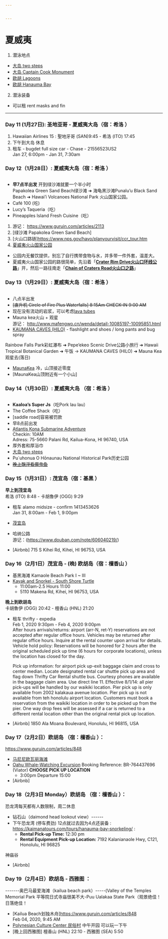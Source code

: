 ```yaml
---


---
```


<h1 id="夏威夷">夏威夷</h1>
<ol>
<li>潜泳地点</li>
</ol>
<ul>
<li><a href="https://www.tropicalsnorkeling.com/snorkeling-two-steps.html">大岛 two steps</a></li>
<li><a href="https://www.tropicalsnorkeling.com/snorkeling-captain-cook-monument.html">大岛 Captain Cook Monument</a></li>
<li><a href="https://www.tropicalsnorkeling.com/snorkeling-ko-olina-lagoons.html">欧胡 Lagoons</a></li>
<li><a href="https://www.tropicalsnorkeling.com/snorkeling-hanauma-bay.html">欧胡 Hanauma Bay</a></li>
</ul>
<ol start="2">
<li>潜泳装备</li>
</ol>
<ul>
<li>可以租 rent masks and fin</li>
</ul>
<hr>
<h3 id="day-11-1月27日--圣地亚哥---夏威夷大岛（宿：希洛-）">Day 11 (1月27日):  圣地亚哥 - 夏威夷大岛（宿：希洛 ）</h3>
<ol>
<li>Hawaiian Airlines 15 : 聖地牙哥 (SAN)9:45 - 希洛 (ITO) 17:45</li>
<li>下午到大岛 休息</li>
<li>租车 - bugdet full size car - Chase - 21556523US2<br>
Jan 27, 6:00pm - Jan 31, 7:30am</li>
</ol>
<h3 id="day-12（1月28日）--夏威夷大岛（宿：希洛-）">Day 12（1月28日）:  夏威夷大岛（宿：希洛 ）</h3>
<p><img src="https://raw.githubusercontent.com/herbertpan/pics/master/Screen%20Shot%202020-01-26%20at%2020.46.12.png" alt=""></p>
<ul>
<li><strong>早7点半出发</strong> 开到绿沙滩就要一个半小时<br>
Papakolea Green Sand Beach绿沙滩 ➜ 海龟黑沙滩Punalu’u Black Sand Beach ➜ Hawai’i Volcanoes National Park 火山国家公园。</li>
<li>Café 100 (吃)</li>
<li>Lucy’s Taqueria（吃）</li>
<li>Pineapples Island Fresh Cuisine（吃）</li>
</ul>
<ol>
<li>游记： <a href="https://www.guruin.com/articles/2113">https://www.guruin.com/articles/2113</a></li>
<li>[绿沙滩 Papakolea Green Sand Beach]</li>
<li>[火山口路链]<a href="https://www.nps.gov/havo/planyourvisit/ccr_tour.htm">https://www.nps.gov/havo/planyourvisit/ccr_tour.htm</a></li>
<li><a href="http://www.mafengwo.cn/poi/14635.html">夏威夷火山国家公园</a></li>
</ol>
<ul>
<li>公园内无餐饮提供，别忘了自行携带食物与水，并多带一件外套，温差大。</li>
<li>夏威夷火山国家公园的路很简单，先沿着「<a href="https://www.nps.gov/havo/planyourvisit/craterrimtour.htm"><strong>Crater Rim Drive火山口环线公路</strong></a>」开，然后一路往南走「<a href="https://www.nps.gov/havo/planyourvisit/ccr_tour.htm"><strong>Chain of Craters Road火山口之路</strong></a>」</li>
</ul>
<h3 id="day-13（1月29日）--夏威夷大岛（宿：希洛-）">Day 13（1月29日）:  夏威夷大岛（宿：希洛 ）</h3>
<p><img src="https://raw.githubusercontent.com/herbertpan/pics/master/Screen%20Shot%202020-01-26%20at%2020.53.22.png" alt=""></p>
<ul>
<li>八点半出发</li>
<li><s>[直升机 Circle of Fire Plus Waterfalls] 8:15Am CHECK-IN 9:00 AM</s></li>
<li>现在没有流动的岩浆，可以考虑<a href="https://www.lovebigisland.com/activities-to-do/lava-tubes/#thurston">lava tubes</a></li>
<li>Mauna kea火山 + 观星<br>
游记： <a href="http://www.mafengwo.cn/wenda/detail-10085197-10095851.html">http://www.mafengwo.cn/wenda/detail-10085197-10095851.html</a></li>
<li><a href="https://www.lovebigisland.com/activities-to-do/lava-tubes/">KAUMANA CAVES (HILO)</a> - flashlight and shoes / long pants and bug spray</li>
</ul>
<p>Rainbow Falls Park彩虹瀑布 ➜ Pepe’ekeo Scenic Drive公路小旅行 ➜ Hawaii Tropical Botanical Garden ➜ 午饭 -&gt; KAUMANA CAVES (HILO) ➜ Mauna Kea观星去(落日)</p>
<ul>
<li><a href="https://www.lovebigisland.com/stargazing/#maunakea-info">MaunaKea</a> 冷，山顶接近零度</li>
<li>[MaunaKea山顶附近有一个小山]</li>
</ul>
<h3 id="day-14（1月30日）--夏威夷大岛-（宿：希洛-）">Day 14（1月30日）:  夏威夷大岛 （宿：希洛 ）</h3>
<p><img src="https://raw.githubusercontent.com/herbertpan/pics/master/Screen%20Shot%202020-01-26%20at%2020.33.49.png" alt=""></p>
<ul>
<li><strong>Kaaloa’s Super Js</strong>（吃Pork lau lau）</li>
<li>The Coffee Shack（吃）</li>
<li>[saddle road]容易被罚款</li>
<li>早8点前出发</li>
<li><a href="https://www.viator.com/tours/KOA/Atlantis-Kona-Submarine-Adventure/d669-3524KSUB">Atlantis Kona Submarine Adventure</a><br>
Checkin: 10AM<br>
Adress: 75-5660 Palani Rd, Kailua-Kona, HI 96740, USA</li>
<li>厚外套和厚浴巾</li>
<li><a href="https://www.tropicalsnorkeling.com/snorkeling-two-steps.html">大岛 two steps</a></li>
<li>Pu`uhonua O Hōnaunau National Historical Park历史公园</li>
<li><a href="https://cn.tripadvisor.com/AttractionProductReview-g60872-d11456671-Night_Manta_Ray_Adventure_Guaranteed-Kailua_Kona_Island_of_Hawaii_Hawaii.html"><s>晚上飘浮看魔鬼鱼</s></a></li>
</ul>
<h3 id="day-15（1月31日）--茂宜岛（宿：基黑-）">Day 15（1月31日）:  茂宜岛（宿：基黑 ）</h3>
<p><strong>早上到茂宜岛</strong><br>
希洛 (ITO) 8:48 - 卡胡魯伊 (OGG) 9:29</p>
<ul>
<li>
<p>租车 alamo midsize - confirm 1413453626<br>
Jan 31, 8:00am - Feb 1, 9:00pm</p>
</li>
<li>
<p><a href="http://www.mafengwo.cn/travel-scenic-spot/mafengwo/10951.html">茂宜岛</a></p>
</li>
<li>
<p>哈纳公路<br>
游记：(<a href="https://www.douban.com/note/606040219/">https://www.douban.com/note/606040219/</a>)</p>
</li>
<li>
<p>[Airbnb] 715 S Kihei Rd, Kihei, HI 96753, USA</p>
</li>
</ul>
<h3 id="day-16（2月1日）茂宜岛---晚-欧胡岛（宿：檀香山-）">Day 16（2月1日）茂宜岛 - (晚) 欧胡岛（宿：檀香山 ）</h3>
<ul>
<li>基黑海滩 Kamaole Beach Park I ~ III</li>
<li><a href="https://www.viator.com/tours/Maui/Kayak-and-Snorkel-South-Shore-Turtle/d671-3373TURTLE">Kayak and Snorkel - South Shore Turtle</a>
<ul>
<li>11:00am-2.5 Hours 11:00</li>
<li>5110 Makena Rd, Kihei, HI 96753, USA</li>
</ul>
</li>
</ul>
<p><strong>晚上到欧胡岛</strong><br>
卡胡魯伊 (OGG) 20:42 - 檀香山 (HNL) 21:20</p>
<ul>
<li>
<p>租车 thrifty - expedia<br>
Feb 1, 2020 9:30pm - Feb 4, 2020 9:00pm<br>
After hours arrivals/returns: airport (arr-N, ret-Y) reservations are not accepted after regular office hours. Vehicles may be returned after regular office hours. Inquire at the rental counter upon arrival for details. Vehicle hold policy: Reservations will be honored for 2 hours after the original scheduled pick up time (6 hours for corporate locations), unless the location has closed for the day.</p>
<p>Pick up information: for airport pick up-exit baggage claim and cross to center median. Locate designated rental car shuttle pick up area and flag down Thrifty Car Rental shuttle bus. Courtesy phones are available in the baggage claim area. Use direct line 11. Effective 8/1/14: all pier pick-ups will be handled by our waikiki location. Pier pick up is only available from 2002 kalakaua avenue location. Pier pick up is not available from teh honolulu airport location. Customers must book a reservation from the waikiki location in order to be picked up from the pier. One way drop fees will be assessed if a car is returned to a different rental location other than the original rental pick up location.</p>
</li>
<li>
<p>[Airbnb] 1850 Ala Moana Boulevard, Honolulu, HI 96815, USA</p>
</li>
</ul>
<h3 id="day-17（2月2日）欧胡岛-（宿：檀香山-）：">Day 17（2月2日）欧胡岛 （宿：檀香山 ）：</h3>
<p><a href="https://www.guruin.com/articles/848">https://www.guruin.com/articles/848</a></p>
<ul>
<li><a href="https://cn.tripadvisor.com/Attraction_Review-g60872-d622557-Reviews-Manini_owali_Beach_Kua_Bay-Kailua_Kona_Island_of_Hawaii_Hawaii.html">马尼尼欧瓦丽海滩</a></li>
<li><a href="https://www.viator.com/tours/Oahu/Oahu-Whale-Watching-Excursion/d672-2774WHALE">Oahu Whale-Watching Excursion</a> Booking Reference: BR-764437696 (Viator) <strong>CHOOSE PICK UP LOCATION</strong>
<ul>
<li>3:00pm Departure 15:00</li>
</ul>
</li>
<li>[Airbnb]</li>
</ul>
<h3 id="day-18（2月3日-monday）欧胡岛-（宿：檀香山-）：">Day 18（2月3日 Monday）欧胡岛 （宿：檀香山 ）：</h3>
<p>恐龙湾每天都有人数限制，周二休息</p>
<ul>
<li>钻石山（daimond head lookout view）------</li>
<li>下午恐龙湾 (停车费劲) 12点就过去因为4点还装备 : <a href="https://kaimanatours.com/tours/hanauma-bay-snorkeling/">https://kaimanatours.com/tours/hanauma-bay-snorkeling/</a> :
<ul>
<li><strong>Rental Pick-up Time:</strong> 12:30 pm</li>
<li><strong>Rental Equipment Pick-up Location:</strong> 7192 Kalanianaole Hwy, C121, Honolulu, HI 96825</li>
</ul>
</li>
</ul>
<p>神庙谷</p>
<ul>
<li>[Airbnb]</li>
</ul>
<h3 id="day-19（2月4日）欧胡岛---西雅图-：">Day 19（2月4日）欧胡岛 - 西雅图 ：</h3>
<p>-------奥巴马最爱海滩（kailua beach park）-----(Valley of the Temples Memorial Park 平等院日式寺庙很美不大-Puu Ualakaa State Park（观景绝佳！日落绝佳！</p>
<ul>
<li>[Kailua Beach划独木舟]<a href="https://www.guruin.com/articles/848">https://www.guruin.com/articles/848</a><br>
Feb 04, 2020, 9:45 AM</li>
<li><a href="https://www.dealmoon.com/guide/890363">Polynesian Culture Center 民俗村</a> 中午开园 可以玩一下午</li>
<li>[晚上回西雅图] 檀香山 (HNL) 22:10 - 西雅图 (SEA) 5:50</li>
</ul>

